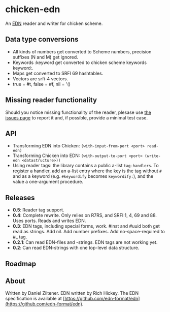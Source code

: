 chicken-edn
===========

An [EDN](https://github.com/edn-format/edn) reader and writer for chicken scheme.

Data type conversions
---------------------

 * All kinds of numbers get converted to Scheme numbers, precision suffixes (N and M) get ignored.
 * Keywords :keyword get converted to chicken scheme keywords keyword:.
 * Maps get converted to SRFI 69 hashtables.
 * Vectors are srfi-4 vectors.
 * true = #t, false = #f, nil = '()

Missing reader functionality
----------------------------
Should you notice missing functionality of the reader, plesase use [the issues page](https://github.com/zilti/chicken-edn/issues) to report
it and, if possible, provide a minimal test case.

API
---

* Transforming EDN into Chicken: `(with-input-from-port <port> read-edn)`
* Transforming Chicken into EDN: `(with-output-to-port <port> (write-edn <datastructure>))`
* Using reader tags: the library contains a public a-list `tag-handlers`. To register a handler, add an a-list entry where the key is the tag without `#` and as a keyword (e.g. `#keywordify` becomes `keywordify:`), and the value a one-argument procedure.

Releases
--------

 * **0.5**: Reader tag support.
 * **0.4**: Complete rewrite. Only relies on R7RS, and SRFI 1, 4, 69 and 88. Uses ports. Reads and writes EDN.
 * **0.3**: EDN tags, including special forms, work. #inst and #uuid both get read as strings. Add nil. Add number prefixes. Add no-space-required to #_ tag.
 * **0.2.1**: Can read EDN-files and -strings. EDN tags are not working yet.
 * **0.2**: Can read EDN-strings with one top-level data structure.

Roadmap
-------


About
-----
Written by Daniel Ziltener. EDN written by Rich Hickey. The EDN specification is available at [https://github.com/edn-format/edn](https://github.com/edn-format/edn).
